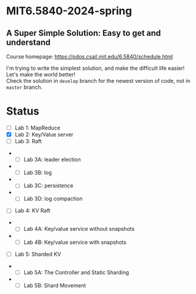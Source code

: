 # MIT6.5840-2024-spring
## A Super Simple Solution: Easy to get and understand
Course homepage: https://pdos.csail.mit.edu/6.5840/schedule.html  

I'm trying to write the simplest solution, and make the difficult life easier!  
Let's make the world better!  
Check the solution in `develop` branch for the newest version of code, not in `master` branch.

# Status
- [ ] Lab 1: MapReduce  
- [x] Lab 2: Key/Value server
- [ ] Lab 3: Raft
* - [ ] Lab 3A: leader election
* - [ ] Lab 3B: log
* - [ ] Lab 3C: persistence
* - [ ] Lab 3D: log compaction
- [ ] Lab 4: KV Raft
* - [ ] Lab 4A: Key/value service without snapshots
* - [ ] Lab 4B: Key/value service with snapshots
- [ ] Lab 5: Sharded KV
* - [ ] Lab 5A: The Controller and Static Sharding
* - [ ] Lab 5B: Shard Movement
